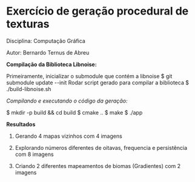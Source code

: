 # Exercício de geração procedural de texturas

Disciplina: Computação Gráfica

Autor: Bernardo Ternus de Abreu

**Compilação da Biblioteca Libnoise:**

Primeiramente, inicializar o submodule que contém a libnoise
$ git submodule update --init
Rodar script gerado para compilar a biblioteca
$ ./build-libnoise.sh

*Compilando e executando o código da geração:*

$ mkdir -p build && cd build
$ cmake ..
$ make
$ ./app

**Resultados**

1) Gerando 4 mapas vizinhos com 4 imagens

2) Explorando números diferentes de oitavas, frequencia e persistência com 8 imagens

3) Criando 2 diferentes mapeamentos de biomas (Gradientes) com 2 imagens

